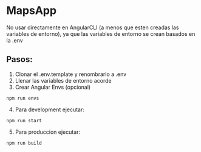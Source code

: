 # MapsApp

No usar directamente en AngularCLI (a menos que esten creadas las variables de entorno), ya que las variables de entorno se crean basados en la .env

## Pasos:
1. Clonar el .env.template y renombrarlo a .env
2. Llenar las variables de entorno acorde
3. Crear Angular Envs (opcional)
```
npm run envs
``` 

4. Para development ejecutar:
```
npm run start
```

5. Para produccion ejecutar: 
```
npm run build
```
